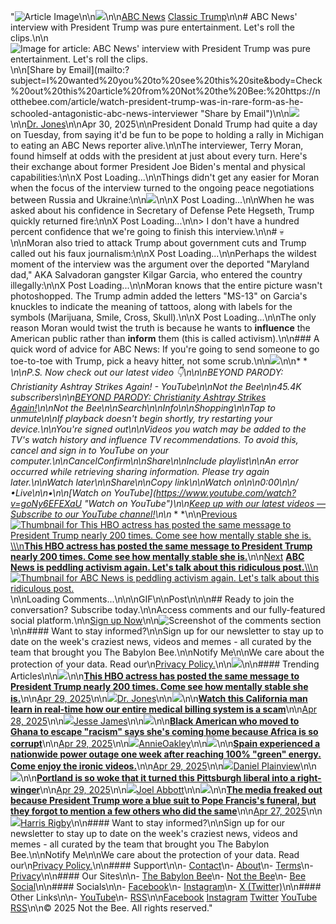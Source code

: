 "![Article Image](https://media.notthebee.com/articles/68121556e363068121556e3631.jpg)\n\n![](https://media.notthebee.com/ads/Ads-67f5628fe299467f5628fe2995.png)\n\n[ABC News](https://notthebee.com/category/abc-news) [Classic Trump](https://notthebee.com/category/classic-trump)\n\n# ABC News' interview with President Trump was pure entertainment. Let's roll the clips.\n\n![Image for article: ABC News' interview with President Trump was pure entertainment. Let's roll the clips.](https://media.notthebee.com/articles/68121556e363068121556e3631.jpg)\n\n[Share by Email](mailto:?subject=I%20wanted%20you%20to%20see%20this%20site&body=Check%20out%20this%20article%20from%20Not%20the%20Bee:%20https://notthebee.com/article/watch-president-trump-was-in-rare-form-as-he-schooled-antagonistic-abc-news-interviewer \"Share by Email\")\n\n[![](https://media.notthebee.com/avatars/Avatar-679254764943d.jpg)](https://notthebee.com/authorTakes/timinkc)\n\n[Dr. Jones](https://notthebee.com/articles/timinkc)\n\nApr 30, 2025\n\nPresident Donald Trump had quite a day on Tuesday, from saying it'd be fun to be pope to holding a rally in Michigan to eating an ABC News reporter alive.\n\nThe interviewer, Terry Moran, found himself at odds with the president at just about every turn. Here's their exchange about former President Joe Biden's mental and physical capabilities:\n\nX Post Loading...\n\nThings didn't get any easier for Moran when the focus of the interview turned to the ongoing peace negotiations between Russia and Ukraine:\n\n![](https://media.notthebee.com/ads/Ads-67f562c0181cd67f562c0181ce.png)\n\nX Post Loading...\n\nWhen he was asked about his confidence in Secretary of Defense Pete Hegseth, Trump quickly returned fire:\n\nX Post Loading...\n\n> I don't have a hundred percent confidence that we're going to finish this interview.\n\n# 💀\n\nMoran also tried to attack Trump about government cuts and Trump called out his faux journalism:\n\nX Post Loading...\n\nPerhaps the wildest moment of the interview was the argument over the deported \"Maryland dad,\" AKA Salvadoran gangster Kilgar Garcia, who entered the country illegally:\n\nX Post Loading...\n\nMoran knows that the entire picture wasn't photoshopped. The Trump admin added the letters \"MS-13\" on Garcia's knuckles to indicate the meaning of tattoos, along with labels for the symbols (Marijuana, Smile, Cross, Skull).\n\nX Post Loading...\n\nThe only reason Moran would twist the truth is because he wants to **influence** the American public rather than **inform** them (this is called activism).\n\n### A quick word of advice for ABC News: If you're going to send someone to go toe-to-toe with Trump, pick a heavy hitter, not some scrub.\n\n![](https://media.notthebee.com/ads/Ads-67f562eeb163b67f562eeb163c.png)\n\n* * *\n\nP.S. Now check out our latest video 👇\n\n\nBEYOND PARODY: Christianity Ashtray Strikes Again! - YouTube\n\nNot the Bee\n\n45.4K subscribers\n\n[BEYOND PARODY: Christianity Ashtray Strikes Again!](https://www.youtube.com/watch?v=goNy6EFEXaU)\n\nNot the Bee\n\nSearch\n\nInfo\n\nShopping\n\nTap to unmute\n\nIf playback doesn't begin shortly, try restarting your device.\n\nYou're signed out\n\nVideos you watch may be added to the TV's watch history and influence TV recommendations. To avoid this, cancel and sign in to YouTube on your computer.\n\nCancelConfirm\n\nShare\n\nInclude playlist\n\nAn error occurred while retrieving sharing information. Please try again later.\n\nWatch later\n\nShare\n\nCopy link\n\nWatch on\n\n0:00\n\n/ •Live\n\n•\n\n[Watch on YouTube](https://www.youtube.com/watch?v=goNy6EFEXaU \"Watch on YouTube\")\n\n[Keep up with our latest videos — Subscribe to our YouTube channel!](https://www.youtube.com/channel/UCMppoR1vQWcKXOVw1Pwoj7A?sub_confirmation=1)\n\n* * *\n\n[Previous](https://notthebee.com/article/say-again-hbu-actress-has-posted-the-same-message-to-president-trump-nearly-200-times) [![Thumbnail for This HBO actress has posted the same message to President Trump nearly 200 times. Come see how mentally stable she is.](https://media.notthebee.com/articles/681139506db95681139506db96.jpg)\\\\\n**This HBO actress has posted the same message to President Trump nearly 200 times. Come see how mentally stable she is.**](https://notthebee.com/article/say-again-hbu-actress-has-posted-the-same-message-to-president-trump-nearly-200-times)\n\n[Next](https://notthebee.com/article/abc-news-is-peddling-hacktivism-again-lets-talk-about-this-ridiculous-headline) [**ABC News is peddling activism again. Let's talk about this ridiculous post.**\\\\\n![Thumbnail for ABC News is peddling activism again. Let's talk about this ridiculous post.](https://media.notthebee.com/articles/681220f8c8850681220f8c8851.jpg)](https://notthebee.com/article/abc-news-is-peddling-hacktivism-again-lets-talk-about-this-ridiculous-headline)\n\nLoading Comments...\n\n\nGIF\n\nPost\n\n\n## Ready to join the conversation?  Subscribe today.\n\nAccess comments and our fully-featured social platform.\n\n[Sign up Now](https://notthebee.com/join)\n\n![Screenshot of the comments section](https://notthebee.com/img/Screenshot.jpg)\n\n#### Want to stay informed?\n\nSign up for our newsletter to stay up to date on the week's craziest news, videos and memes - all curated by the team that brought you The Babylon Bee.\n\nNotify Me\n\nWe care about the protection of your data. Read our\n[Privacy Policy.](https://notthebee.com/privacy)\n\n![](https://media.notthebee.com/ads/Ads-67f562b0852a967f562b0852aa.png)\n\n#### Trending Articles\n\n[![](https://media.notthebee.com/articles/681139506db95681139506db96.jpg)](https://notthebee.com/article/say-again-hbu-actress-has-posted-the-same-message-to-president-trump-nearly-200-times)\n\n[**This HBO actress has posted the same message to President Trump nearly 200 times. Come see how mentally stable she is.**](https://notthebee.com/article/say-again-hbu-actress-has-posted-the-same-message-to-president-trump-nearly-200-times)\n\n[Apr 29, 2025](https://notthebee.com/article/say-again-hbu-actress-has-posted-the-same-message-to-president-trump-nearly-200-times)\n\n[![](https://media.notthebee.com/avatars/Avatar-679254764943d.jpg)](https://notthebee.com/article/say-again-hbu-actress-has-posted-the-same-message-to-president-trump-nearly-200-times)[Dr. Jones](https://notthebee.com/articles/timinkc)\n\n[![](https://media.notthebee.com/articles/680fe560b9680680fe560b9681.jpg)](https://notthebee.com/article/watch-this-guy-learn-that-his-medical-bill-is-actually-bigger-once-his-insurance-plan-was-applied)\n\n[**Watch this California man learn in real-time how our entire medical billing system is a scam**](https://notthebee.com/article/watch-this-guy-learn-that-his-medical-bill-is-actually-bigger-once-his-insurance-plan-was-applied)\n\n[Apr 28, 2025](https://notthebee.com/article/watch-this-guy-learn-that-his-medical-bill-is-actually-bigger-once-his-insurance-plan-was-applied)\n\n[![](https://media.notthebee.com/avatars/Avatar-60cef5c5ef841.jpg)](https://notthebee.com/article/watch-this-guy-learn-that-his-medical-bill-is-actually-bigger-once-his-insurance-plan-was-applied)[Jesse James](https://notthebee.com/articles/JesseJames)\n\n[![](https://media.notthebee.com/articles/681113be89328681113be89329.jpg)](https://notthebee.com/article/black-american-who-moved-to-ghana-to-escape-racism-says-shes-moving-back-because-africa-is-so-corrupt)\n\n[**Black American who moved to Ghana to escape \"racism\" says she's coming home because Africa is so corrupt**](https://notthebee.com/article/black-american-who-moved-to-ghana-to-escape-racism-says-shes-moving-back-because-africa-is-so-corrupt)\n\n[Apr 29, 2025](https://notthebee.com/article/black-american-who-moved-to-ghana-to-escape-racism-says-shes-moving-back-because-africa-is-so-corrupt)\n\n[![](https://media.notthebee.com/avatars/Avatar-5f65646c06002.jpg)](https://notthebee.com/article/black-american-who-moved-to-ghana-to-escape-racism-says-shes-moving-back-because-africa-is-so-corrupt)[AnnieOakley](https://notthebee.com/articles/AnnieOakley)\n\n[![](https://media.notthebee.com/articles/6810e5af875ef6810e5af875f0.jpg)](https://notthebee.com/article/spain-experienced-a-nationwide-power-outage-three-years-after-it-celebrated-the-end-of-its-nuclear-power-come-enjoy-the-ironic-videos)\n\n[**Spain experienced a nationwide power outage one week after reaching 100% \"green\" energy. Come enjoy the ironic videos.**](https://notthebee.com/article/spain-experienced-a-nationwide-power-outage-three-years-after-it-celebrated-the-end-of-its-nuclear-power-come-enjoy-the-ironic-videos)\n\n[Apr 29, 2025](https://notthebee.com/article/spain-experienced-a-nationwide-power-outage-three-years-after-it-celebrated-the-end-of-its-nuclear-power-come-enjoy-the-ironic-videos)\n\n[![](https://media.notthebee.com/avatars/Avatar-640b332471b49.jpg)](https://notthebee.com/article/spain-experienced-a-nationwide-power-outage-three-years-after-it-celebrated-the-end-of-its-nuclear-power-come-enjoy-the-ironic-videos)[Daniel Plainview](https://notthebee.com/articles/DanielPlainview)\n\n[![](https://media.notthebee.com/articles/68113577c9c2668113577c9c27.jpg)](https://notthebee.com/article/portland-turns-pittsburgh-man-off-to-liberalism)\n\n[**Portland is so woke that it turned this Pittsburgh liberal into a right-winger**](https://notthebee.com/article/portland-turns-pittsburgh-man-off-to-liberalism)\n\n[Apr 29, 2025](https://notthebee.com/article/portland-turns-pittsburgh-man-off-to-liberalism)\n\n[![](https://media.babylonbee.com/avatars/Avatar-6571bcf220552.jpg)](https://notthebee.com/article/portland-turns-pittsburgh-man-off-to-liberalism)[Joel Abbott](https://notthebee.com/articles/JoelAbbott)\n\n[![](https://media.notthebee.com/articles/680e59bd93504680e59bd93505.jpg)](https://notthebee.com/article/lefties-freaked-out-because-president-trump-committed-the-ultimate-fashion-faux-pas-by-wearing-a-blue-suit-to-pope-franciss-funeral-but-they-forgot-to-mention-a-few-others-who-did-the-same)\n\n[**The media freaked out because President Trump wore a blue suit to Pope Francis's funeral, but they forgot to mention a few others who did the same**](https://notthebee.com/article/lefties-freaked-out-because-president-trump-committed-the-ultimate-fashion-faux-pas-by-wearing-a-blue-suit-to-pope-franciss-funeral-but-they-forgot-to-mention-a-few-others-who-did-the-same)\n\n[Apr 27, 2025](https://notthebee.com/article/lefties-freaked-out-because-president-trump-committed-the-ultimate-fashion-faux-pas-by-wearing-a-blue-suit-to-pope-franciss-funeral-but-they-forgot-to-mention-a-few-others-who-did-the-same)\n\n[![](https://media.notthebee.com/avatars/Avatar-659c1edde8303.jpg)](https://notthebee.com/article/lefties-freaked-out-because-president-trump-committed-the-ultimate-fashion-faux-pas-by-wearing-a-blue-suit-to-pope-franciss-funeral-but-they-forgot-to-mention-a-few-others-who-did-the-same)[Harris Rigby](https://notthebee.com/articles/HarrisRigby)\n\n#### Want to stay informed?\n\nSign up for our newsletter to stay up to date on the week's craziest news, videos and memes - all curated by the team that brought you The Babylon Bee.\n\nNotify Me\n\nWe care about the protection of your data. Read our\n[Privacy Policy.](https://notthebee.com/privacy)\n\n#### Support\n\n- [Contact](https://notthebee.com/contact)\n- [About](https://notthebee.com/article/welcome-to-not-the-bee)\n- [Terms](https://notthebee.com/terms)\n- [Privacy](https://notthebee.com/privacy)\n\n#### Our Sites\n\n- [The Babylon Bee](https://babylonbee.com/)\n- [Not the Bee](https://notthebee.com/)\n- [Bee Social](https://beesocial.com/)\n\n#### Socials\n\n- [Facebook](https://www.facebook.com/ItsNotTheBee)\n- [Instagram](https://www.instagram.com/itsnotthebee/)\n- [X (Twitter)](https://twitter.com/Not_the_Bee)\n\n#### Other Links\n\n- [YouTube](https://www.youtube.com/channel/UCMppoR1vQWcKXOVw1Pwoj7A)\n- [RSS](https://notthebee.com/feed)\n\n[Facebook](https://www.facebook.com/ItsNotTheBee) [Instagram](https://www.instagram.com/itsnotthebee/) [Twitter](https://twitter.com/Not_the_Bee) [YouTube](https://www.youtube.com/channel/UCMppoR1vQWcKXOVw1Pwoj7A) [RSS](https://notthebee.com/feed)\n\n© 2025 Not the Bee. All rights reserved."